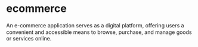 # ecommerce
An e-commerce application serves as a digital platform, oﬀering users a convenient and accessible means to browse, purchase, and manage goods or services online.
